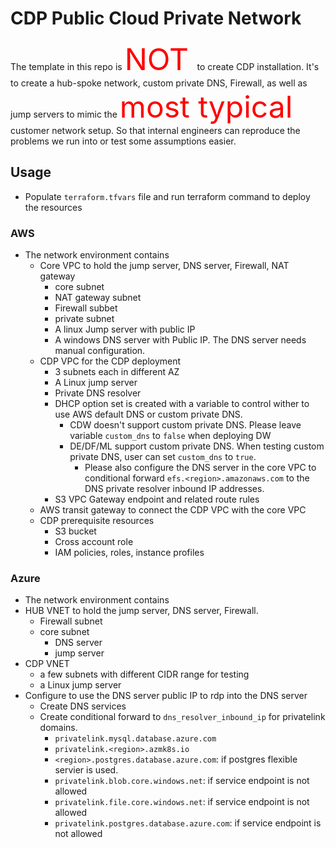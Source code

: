 # CDP Public Cloud Private Network

The template in this repo is <font color=red size=10> NOT </font> to create CDP installation. It's to create a hub-spoke network, custom private DNS, Firewall, as well as jump servers to mimic the <font color=red size=10> most typical</font> customer network setup. So that internal engineers can reproduce the problems we run into or test some assumptions easier.


## Usage
- Populate `terraform.tfvars` file and run terraform command to deploy the resources
### AWS
- The network environment contains
  - Core VPC to hold the jump server, DNS server, Firewall, NAT gateway
    - core subnet
    - NAT gateway subnet
    - Firewall subbet
    - private subnet
    - A linux Jump server with public IP
    - A windows DNS server with Public IP. The DNS server needs manual configuration.
  - CDP VPC for the CDP deployment
    - 3 subnets each in different AZ
    - A Linux jump server
    - Private DNS resolver
    - DHCP option set is created with a variable to control wither to use AWS default DNS or custom private DNS.
      - CDW doesn't support custom private DNS. Please leave variable `custom_dns` to `false` when deploying DW
      - DE/DF/ML support custom private DNS. When testing custom private DNS, user can set `custom_dns` to `true`.
        - Please also configure the DNS server in the core VPC to conditional forward `efs.<region>.amazonaws.com` to the DNS private resolver inbound IP addresses.
    - S3 VPC Gateway endpoint and related route rules
  - AWS transit gateway to connect the CDP VPC with the core VPC
  - CDP prerequisite resources
    - S3 bucket
    - Cross account role
    - IAM policies, roles, instance profiles

### Azure
- The network environment contains
- HUB VNET to hold the jump server, DNS server, Firewall.
  - Firewall subnet
  - core subnet
    - DNS server
    - jump server
- CDP VNET
  - a few subnets with different CIDR range for testing
  - a Linux jump server
- Configure to use the DNS server public IP to rdp into the DNS server
  - Create DNS services
  - Create conditional forward to `dns_resolver_inbound_ip` for privatelink domains.
    - `privatelink.mysql.database.azure.com`
    - `privatelink.<region>.azmk8s.io`
    - `<region>.postgres.database.azure.com`: if postgres flexible servier is used.
    - `privatelink.blob.core.windows.net`: if service endpoint is not allowed
    - `privatelink.file.core.windows.net`: if service endpoint is not allowed
    - `privatelink.postgres.database.azure.com`: if service endpoint is not allowed
